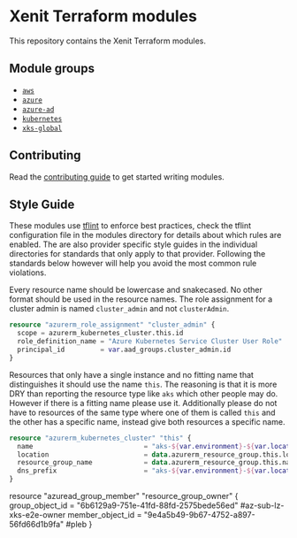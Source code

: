 # Xenit Terraform modules

This repository contains the Xenit Terraform modules.

## Module groups

- [`aws`](modules/aws/README.md)
- [`azure`](modules/azure/README.md)
- [`azure-ad`](modules/azure-ad/README.md)
- [`kubernetes`](modules/kubernetes/README.md)
- [`xks-global`](modules/xks-global/README.md)

## Contributing

Read the [contributing guide](./CONTRIBUTING.md) to get started writing modules.

## Style Guide

These modules use [tflint](https://github.com/terraform-linters/tflint) to enforce best practices, check the tflint configuration file in the modules
directory for details about which rules are enabled. The are also provider specific style guides in the individual directories for standards that only
apply to that provider. Following the standards below however will help you avoid the most common rule violations.

Every resource name should be lowercase and snakecased. No other format should be used in the resource names. The role assignment for a cluster admin
is named `cluster_admin` and not `clusterAdmin`.

```terraform
resource "azurerm_role_assignment" "cluster_admin" {
  scope = azurerm_kubernetes_cluster.this.id
  role_definition_name = "Azure Kubernetes Service Cluster User Role"
  principal_id         = var.aad_groups.cluster_admin.id
}
```

Resources that only have a single instance and no fitting name that distinguishes it should use the name `this`. The reasoning is that it is more DRY
than reporting the resource type like `aks` which other people may do. However if there is a fitting name please use it. Additionally please do not
have to resources of the same type where one of them is called `this` and the other has a specific name, instead give both resources a specific name.

```terraform
resource "azurerm_kubernetes_cluster" "this" {
  name                            = "aks-${var.environment}-${var.location_short}-${var.name}${var.aks_name_suffix}"
  location                        = data.azurerm_resource_group.this.location
  resource_group_name             = data.azurerm_resource_group.this.name
  dns_prefix                      = "aks-${var.environment}-${var.location_short}-${var.name}${var.aks_name_suffix}"
}
```

resource "azuread_group_member" "resource_group_owner" {
  group_object_id  = "6b6129a9-751e-41fd-88fd-2575bede56ed" #az-sub-lz-xks-e2e-owner
  member_object_id = "9e4a5b49-9b67-4752-a897-56fd66d1b9fa" #pleb
}
